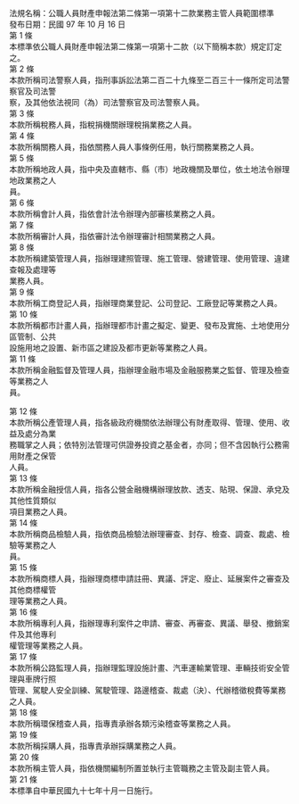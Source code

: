 法規名稱：公職人員財產申報法第二條第一項第十二款業務主管人員範圍標準  
發布日期：民國 97 年 10 月 16 日  
第 1 條  
本標準依公職人員財產申報法第二條第一項第十二款（以下簡稱本款）規定訂定之。  
第 2 條  
本款所稱司法警察人員，指刑事訴訟法第二百二十九條至二百三十一條所定司法警察官及司法警  
察，及其他依法視同（為）司法警察官及司法警察人員。  
第 3 條  
本款所稱稅務人員，指稅捐機關辦理稅捐業務之人員。  
第 4 條  
本款所稱關務人員，指依關務人員人事條例任用，執行關務業務之人員。  
第 5 條  
本款所稱地政人員，指中央及直轄市、縣（市）地政機關及單位，依土地法令辦理地政業務之人  
員。  
第 6 條  
本款所稱會計人員，指依會計法令辦理內部審核業務之人員。  
第 7 條  
本款所稱審計人員，指依審計法令辦理審計相關業務之人員。  
第 8 條  
本款所稱建築管理人員，指辦理建照管理、施工管理、營建管理、使用管理、違建查報及處理等  
業務人員。  
第 9 條  
本款所稱工商登記人員，指辦理商業登記、公司登記、工廠登記等業務之人員。  
第 10 條  
本款所稱都市計畫人員，指辦理都市計畫之擬定、變更、發布及實施、土地使用分區管制、公共  
設施用地之設置、新市區之建設及都市更新等業務之人員。  
第 11 條  
本款所稱金融監督及管理人員，指辦理金融市場及金融服務業之監督、管理及檢查等業務之人  
員。  


第 12 條  
本款所稱公產管理人員，指各級政府機關依法辦理公有財產取得、管理、使用、收益及處分為業  
務職掌之人員；依特別法管理可供證券投資之基金者，亦同；但不含因執行公務需用財產之保管  
人員。  
第 13 條  
本款所稱金融授信人員，指各公營金融機構辦理放款、透支、貼現、保證、承兌及其他性質類似  
項目業務之人員。  
第 14 條  
本款所稱商品檢驗人員，指依商品檢驗法辦理審查、封存、檢查、調查、裁處、檢驗等業務之人  
員。  
第 15 條  
本款所稱商標人員，指辦理商標申請註冊、異議、評定、廢止、延展案件之審查及其他商標權管  
理等業務之人員。  
第 16 條  
本款所稱專利人員，指辦理專利案件之申請、審查、再審查、異議、舉發、撤銷案件及其他專利  
權管理等業務之人員。  
第 17 條  
本款所稱公路監理人員，指辦理監理設施計畫、汽車運輸業管理、車輛技術安全管理與車牌行照  
管理、駕駛人安全訓練、駕駛管理、路邊稽查、裁處（決）、代辦稽徵稅費等業務之人員。  
第 18 條  
本款所稱環保稽查人員，指專責承辦各類污染稽查等業務之人員。  
第 19 條  
本款所稱採購人員，指專責承辦採購業務之人員。  
第 20 條  
本款所稱主管人員，指依機關編制所置並執行主管職務之主管及副主管人員。  
第 21 條  
本標準自中華民國九十七年十月一日施行。  


